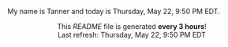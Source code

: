 My name is Tanner and today is Thursday, May 22, 9:50 PM EDT.

<p align="center">This <i>README</i> file is generated <b>every 3 hours</b>!</br>Last refresh: Thursday, May 22, 9:50 PM EDT<br /></p>
